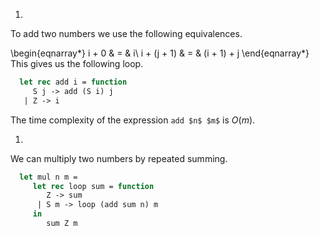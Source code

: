 1.
  To add two numbers we use the following equivalences.
  
  \begin{eqnarray*}
  i + 0 & = & i\\
  i + (j + 1) & = & (i + 1) + j
  \end{eqnarray*}
  This gives us the following loop.
  
```ocaml
  let rec add i = function
     S j -> add (S i) j
   | Z -> i
```
  The time complexity of the expression `add $n$ $m$` is $O(m)$.

1.
  We can multiply two numbers by repeated summing.
  
```ocaml
  let mul n m =
     let rec loop sum = function
        Z -> sum
      | S m -> loop (add sum n) m
     in
        sum Z m
```

